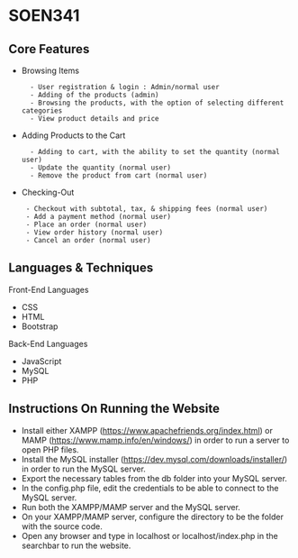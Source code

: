# SOEN341




## Core Features 

  * Browsing Items
          
          - User registration & login : Admin/normal user
          - Adding of the products (admin)
          - Browsing the products, with the option of selecting different categories
          - View product details and price
          
       
  * Adding Products to the Cart
  
          - Adding to cart, with the ability to set the quantity (normal user)
          - Update the quantity (normal user)
          - Remove the product from cart (normal user)

  * Checking-Out
  
         - Checkout with subtotal, tax, & shipping fees (normal user)
         - Add a payment method (normal user)
         - Place an order (normal user)
         - View order history (normal user)
         - Cancel an order (normal user)
  



## Languages & Techniques
Front-End Languages
* CSS
* HTML
* Bootstrap

Back-End Languages
* JavaScript
* MySQL
* PHP

## Instructions On Running the Website
* Install either XAMPP (https://www.apachefriends.org/index.html) or MAMP (https://www.mamp.info/en/windows/) in order to run a server to open PHP files.
* Install the MySQL installer (https://dev.mysql.com/downloads/installer/) in order to run the MySQL server.
* Export the necessary tables from the db folder into your MySQL server.
* In the config.php file, edit the credentials to be able to connect to the MySQL server.
* Run both the XAMPP/MAMP server and the MySQL server.
* On your XAMPP/MAMP server, configure the directory to be the folder with the source code.
* Open any browser and type in localhost or localhost/index.php in the searchbar to run the website.
